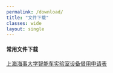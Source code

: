 ```yaml
---
permalink: /download/
title: "文件下载"
classes: wide
layout: single
---
```

#### 常用文件下载
[上海海事大学智能车实验室设备借用申请表][link1] <br>

[link1]:https://github.com/asderv22/asderv22.github.io/raw/master/assets/files/%E4%B8%8A%E6%B5%B7%E6%B5%B7%E4%BA%8B%E5%A4%A7%E5%AD%A6%E6%99%BA%E8%83%BD%E8%BD%A6%E5%AE%9E%E9%AA%8C%E5%AE%A4%E8%AE%BE%E5%A4%87%E5%80%9F%E7%94%A8%E7%94%B3%E8%AF%B7%E8%A1%A8.pdf
